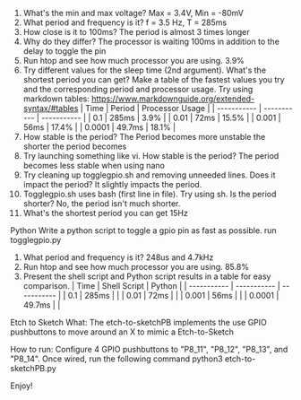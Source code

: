 1. What's the min and max voltage?
    Max = 3.4V, Min = -80mV
2. What period and frequency is it?
    f = 3.5 Hz, T = 285ms
3. How close is it to 100ms?
    The period is almost 3 times longer
4. Why do they differ?
    The processor is waiting 100ms in addition to the delay to toggle the pin
5. Run htop and see how much processor you are using.
    3.9%
6. Try different values for the sleep time (2nd argument). What's the shortest period you can get? Make a table of the fastest values you try and the corresponding period and processor usage. Try using markdown tables: https://www.markdownguide.org/extended-syntax/#tables
| Time | Period | Processor Usage |
| ----------- | ----------- | ----------- |
| 0.1 | 285ms | 3.9% |
| 0.01 | 72ms | 15.5% |
| 0.001 | 56ms | 17.4% |
| 0.0001 | 49.7ms | 18.1% |
7. How stable is the period?
    The Period becomes more unstable the shorter the period becomes
8. Try launching something like vi. How stable is the period?
    The period becomes less stable when using nano
9. Try cleaning up togglegpio.sh and removing unneeded lines. Does it impact the period?
    It slightly impacts the period. 
10. Togglegpio.sh uses bash (first line in file). Try using sh. Is the period shorter?
    No, the period isn't much shorter.
11. What's the shortest period you can get
    15Hz


Python
Write a python script to toggle a gpio pin as fast as possible.
run togglegpio.py

1. What period and frequency is it?
   248us and 4.7kHz
2. Run htop and see how much processor you are using.
    85.8%
3. Present the shell script and Python script results in a table for easy comparison.
| Time | Shell Script | Python |
| ----------- | ----------- | ----------- |
| 0.1 | 285ms |  |
| 0.01 | 72ms |  |
| 0.001 | 56ms |  |
| 0.0001 | 49.7ms |  | 

Etch to Sketch
What: The etch-to-sketchPB implements the use GPIO pushbuttons to move around an X to mimic a Etch-to-Sketch

How to run: 
    Configure 4 GPIO pushbuttons to "P8_11", "P8_12", "P8_13", and "P8_14". 
    Once wired, run the following command
    python3 etch-to-sketchPB.py

Enjoy! 